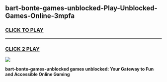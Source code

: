 
## bart-bonte-games-unblocked-Play-Unblocked-Games-Online-3mpfa
<h3>
<a href="https://premium76.site?title=bart-bonte-games-unblocked&ref=25A">CLICK TO PLAY</a></h3>
<hr>

<h3>
<a href="https://premium76.site?title=bart-bonte-games-unblocked&ref=25A">CLICK 2 PLAY</a>
  
</h3>

<a href="https://premium76.site?title=bart-bonte-games-unblocked&ref=25A"><img src="https://clearcache.store/games.png"></a>


**bart-bonte-games-unblocked games unblocked: Your Gateway to Fun and Accessible Online Gaming**
